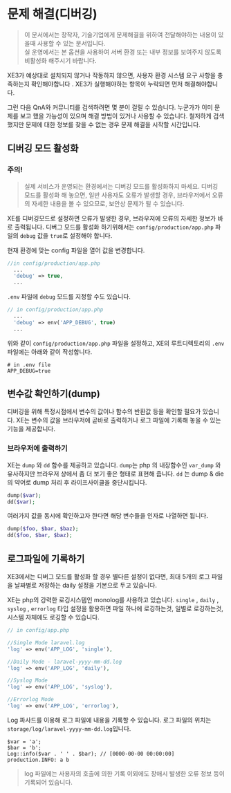 
# 문제 해결\(디버깅\)


>이 문서에서는 창작자, 기술기업에게 문제해결을 위하여 전달해야하는 내용이 있을때 사용할 수 있는 문서입니다.  
>실 운영에서는 본 옵션을 사용하여 서버 환경 또는 내부 정보를 보여주지 않도록 비활성화 해주시기 바랍니다.


XE3가 예상대로 설치되지 않거나 작동하지 않으면, 사용자 환경 시스템 요구 사항을 충족하는지 확인해야합니다 . XE3가 실행해야하는 항목이 누락되면 먼저 해결해야합니다.

그런 다음 QnA와 커뮤니티를 검색하려면 몇 분이 걸릴 수 있습니다. 누군가가 이미 문제를 보고 했을 가능성이 있으며 해결 방법이 있거나 사용할 수 있습니다. 철저하게 검색했지만 문제에 대한 정보를 찾을 수 없는 경우 문제 해결을 시작할 시간입니다.



## 디버깅 모드 활성화

### 주의!  
  
>실제 서비스가 운영되는 환경에서는 디버깅 모드를 활성화하지 마세요.
>디버깅 모드를 활성화 해 놓으면, 일반 사용자도 오류가 발생할 경우, 브라우저에서 오류의 자세한 내용을 볼 수 있으므로, 보안상 문제가 될 수 있습니다.

XE를 디버깅모드로 설정하면 오류가 발생한 경우, 브라우저에 오류의 자세한 정보가 바로 출력됩니다.
디버그 모드를 활성화 하기위해서는 `config/production/app.php` 파일의 `debug` 값을 `true`로 설정해야 합니다.

현재 환경에 맞는 config 파일을 열어 값을 변경합니다.

```php
//in config/production/app.php
  ...
  'debug' => true,
  ...
```

`.env` 파일에 `debug` 모드를 지정할 수도 있습니다.

```php
// in config/production/app.php
  ...
  'debug' => env('APP_DEBUG', true)
  ...
```

위와 같이 `config/production/app.php` 파일을 설정하고, XE의 루트디렉토리의 `.env` 파일에는 아래와 같이 작성합니다.

```text
# in .env file
APP_DEBUG=true

```



## 변수값 확인하기\(dump\)

디버깅을 위해 특정시점에서 변수의 값이나 함수의 반환값 등을 확인할 필요가 있습니다. XE는 변수의 값을 브라우저에 곧바로 출력하거나 로그 파일에 기록해 놓을 수 있는 기능을 제공합니다.

### 브라우저에 출력하기

XE는 `dump` 와 `dd` 함수를 제공하고 있습니다. `dump`는 php 의 내장함수인 `var_dump` 와 유사하지만 브라우저 상에서 좀 더 보기 좋은 형태로 표현해 줍니다. `dd` 는 dump & die 의 약어로 dump 처리 후 라이프사이클을 중단시킵니다.

```php
dump($var);
dd($var);
```

여러가지 값을 동시에 확인하고자 한다면 해당 변수들을 인자로 나열하면 됩니다.

```php
dump($foo, $bar, $baz);
dd($foo, $bar, $baz);
```

## 로그파일에 기록하기
XE3에서는 디버그 모드를 활성화 할 경우 별다른 설정이 없다면, 최대 5개의 로그 파일을 날짜별로 저장하는 daily 설정을 기본으로 두고 있습니다.

XE는 php의 강력한 로깅시스템인 monolog를 사용하고 있습니다.
``single`` , ``daily`` , ``syslog`` , ``errorlog`` 타입 설정을 활용하면 파일 하나에 로깅하는것, 일별로 로깅하는것, 시스템 자체에도 로깅할 수 있습니다.

```php
// in config/app.php

//Single Mode laravel.log
'log' => env('APP_LOG', 'single'),

//Daily Mode - laravel-yyyy-mm-dd.log
'log' => env('APP_LOG', 'daily'),

//Syslog Mode
'log' => env('APP_LOG', 'syslog'),

//Errorlog Mode
'log' => env('APP_LOG', 'errorlog'),

```

Log 파사드를 이용해 로그 파일에 내용을 기록할 수 있습니다. 로그 파일의 위치는 `storage/log/laravel-yyyy-mm-dd.log`입니다.

```text
$var = 'a';
$bar = 'b';
Log::info($var . ' ' . $bar); // [0000-00-00 00:00:00] production.INFO: a b
```

> log 파일에는 사용자의 호출에 의한 기록 이외에도 장애시 발생한 오류 정보 등이 기록되어 있습니다.


